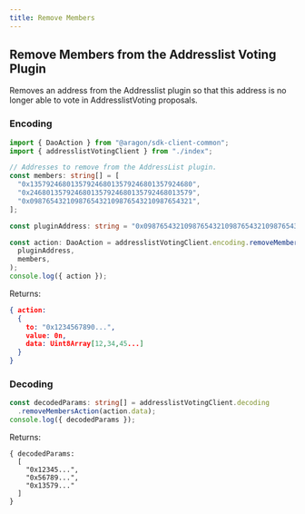```yaml
---
title: Remove Members
---
```


## Remove Members from the Addresslist Voting Plugin

Removes an address from the Addresslist plugin so that this address is no longer able to vote in AddresslistVoting proposals.

### Encoding

```ts
import { DaoAction } from "@aragon/sdk-client-common";
import { addresslistVotingClient } from "./index";

// Addresses to remove from the AddressList plugin.
const members: string[] = [
  "0x1357924680135792468013579246801357924680",
  "0x2468013579246801357924680135792468013579",
  "0x0987654321098765432109876543210987654321",
];

const pluginAddress: string = "0x0987654321098765432109876543210987654321"; // the address of the AddresslistVoting plugin contract installed in the DAO

const action: DaoAction = addresslistVotingClient.encoding.removeMembersAction(
  pluginAddress,
  members,
);
console.log({ action });
```


Returns:

```json
{ action:
  {
    to: "0x1234567890...",
    value: 0n,
    data: Uint8Array[12,34,45...]
  }
}
```

### Decoding

```ts
const decodedParams: string[] = addresslistVotingClient.decoding
  .removeMembersAction(action.data);
console.log({ decodedParams });
```


Returns:

```
{ decodedParams:
  [
    "0x12345...",
    "0x56789...",
    "0x13579..."
  ]
}
```